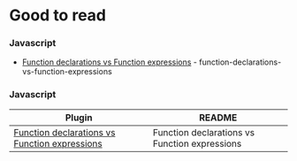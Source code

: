 
# Good to read

### Javascript
* [Function declarations vs Function expressions] - function-declarations-vs-function-expressions
### Javascript
| Plugin | README |
| ------ | ------ |
|  [Function declarations vs Function expressions][PlDb] | Function declarations vs Function expressions  |

[//]: # (These are reference links used in the body of this note and get stripped out when the markdown processor does its job. There is no need to format nicely because it shouldn't be seen. Thanks SO - http://stackoverflow.com/questions/4823468/store-comments-in-markdown-syntax)

   [Function declarations vs Function expressions]: <https://javascriptweblog.wordpress.com/2010/07/06/function-declarations-vs-function-expressions/>
   [Gulp]: <http://gulpjs.com>

   [PlDb]: <https://javascriptweblog.wordpress.com/2010/07/06/function-declarations-vs-function-expressions/>
